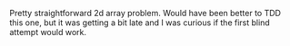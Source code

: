 Pretty straightforward 2d array problem. Would have been better to TDD this one, but it was getting a bit late and I was curious if the first blind attempt would work.